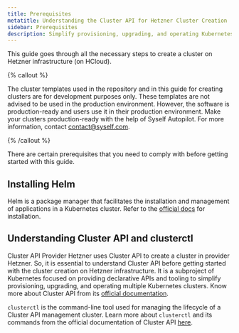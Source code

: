 ```yaml
---
title: Prerequisites
metatitle: Understanding the Cluster API for Hetzner Cluster Creation
sidebar: Prerequisites
description: Simplify provisioning, upgrading, and operating Kubernetes clusters on Hetzner infrastructure with Cluster API for a production-ready setup.
---
```


This guide goes through all the necessary steps to create a cluster on Hetzner infrastructure (on HCloud).

{% callout %}

The cluster templates used in the repository and in this guide for creating clusters are for development purposes only. These templates are not advised to be used in the production environment. However, the software is production-ready and users use it in their production environment. Make your clusters production-ready with the help of Syself Autopilot. For more information, contact <contact@syself.com>.

{% /callout %}

There are certain prerequisites that you need to comply with before getting started with this guide.

## Installing Helm

Helm is a package manager that facilitates the installation and management of applications in a Kubernetes cluster. Refer to the [official docs](https://helm.sh/docs/intro/install/) for installation.

## Understanding Cluster API and clusterctl

Cluster API Provider Hetzner uses Cluster API to create a cluster in provider Hetzner. So, it is essential to understand Cluster API before getting started with the cluster creation on Hetzner infrastructure. It is a subproject of Kubernetes focused on providing declarative APIs and tooling to simplify provisioning, upgrading, and operating multiple Kubernetes clusters. Know more about Cluster API from its [official documentation](https://cluster-api.sigs.k8s.io/introduction).

`clusterctl` is the command-line tool used for managing the lifecycle of a Cluster API management cluster. Learn more about `clusterctl` and its commands from the official documentation of Cluster API [here](https://cluster-api.sigs.k8s.io/clusterctl/overview).
